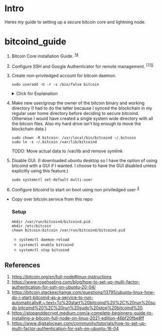 # Intro
Heres my guide to setting up a secure bitcoin core and lightning node. 

# bitcoind_guide
1. Bitcoin Core installation Guide. <sup>[1](#references)[4](#references)</sup>

2. Configure SSH and Google Authenticator for remote management. <sup>[2][5](#references)</sup>

3. Create non-priviledged account for bitcoin daemon.

    ```sudo useradd -U -r -s /bin/false bitcoin```
    <details>
    <summary> Click for Explanation </summary>

        -U create group named bitcoin  
        -r create a system account
          > System users will be created with no aging information in /etc/shadow,
          > and their numeric identifiers are chosen in the SYS_UID_MIN–SYS_UID_MAX
          > range, defined in /etc/login.defs, instead of UID_MIN–UID_MAX (and 
          > their GID counterparts for the creation of groups)."

        -s /bin/false sets the login shell to /bin/false (this way no one can potentially login with this user and get a shell
    </summary>

4. Make new user/group the owner of the bitcoin binary and working directory (I had to do the latter because I synced the blockchain in my regular user home directory before deciding to secure bitcoind.  Otherwise I would have created a single system wide directory with all the bitcoin files. Also my hard drive isn't big enough to move the blockchain data.)

    ```
    sudo chown -R bitcoin: /usr/local/bin/bitcoind ~/.bitcoin
    sudo ln -s ~/.bitcoin /var/lib/bitcoind
    ``` 

    TODO: Move actual data to /var/lib and remove symlink

5. Disable GUI. (I downloaded ubuntu desktop so I have the option of using bitcoind with a GUI if I wanted. I choose to have the GUI disabled unless explicitly using this feature.)

    ```sudo systemctl set-default multi-user```

6. Configure bitcoind to start on boot using non priviledged user <sup>[3](#references)</sup>
  * Copy over bitcoin.service from this repo

    ### Setup    

    ```
    mkdir /var/run/bitcoind/bitcoind.pid
    mkdir /etc/bitcoin
    chown bitcoin:bitcoin /var/run/bitcoind/bitcoind.pid

    ```





    * ```systemctl daemon-reload```
    * ```systemctl enable bitcoind```
    * ```systemctl stop bitcoind```

## References
1. https://bitcoin.org/en/full-node#linux-instructions
2. https://www.rosehosting.com/blog/how-to-set-up-multi-factor-authentication-for-ssh-on-ubuntu-20-04/
3. https://bitcoin.stackexchange.com/questions/13795/ubuntu-linux-how-do-i-start-bitcoind-as-a-service-to-run-automatically#:~:text=To%20start%20bitcoind%20%2C%20run%20sudo,bitcoind%20%2C%20run%20sudo%20stop%20bitcoind%20.
4. https://stopanddecrypt.medium.com/a-complete-beginners-guide-to-installing-a-bitcoin-full-node-on-linux-2021-edition-46bf20fbe8ff
5. https://www.digitalocean.com/community/tutorials/how-to-set-up-multi-factor-authentication-for-ssh-on-ubuntu-16-04
